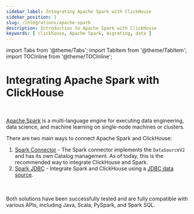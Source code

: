 ```yaml
---
sidebar_label: Integrating Apache Spark with ClickHouse
sidebar_position: 1
slug: /integrations/apache-spark
description: Introduction to Apache Spark with ClickHouse
keywords: [ clickhouse, Apache Spark, migrating, data ]
---
```


import Tabs from '@theme/Tabs';
import TabItem from '@theme/TabItem';
import TOCInline from '@theme/TOCInline';

# Integrating Apache Spark with ClickHouse

<br/>

[Apache Spark](https://spark.apache.org/) is a multi-language engine for executing data engineering, data
science, and machine learning on single-node machines or clusters.

There are two main ways to connect Apache Spark and ClickHouse:

1. [Spark Connector](./apache-spark/spark-native-connector) - The Spark connector implements the `DataSourceV2` and has its own Catalog
   management. As of today, this is the recommended way to integrate ClickHouse and Spark.
2. [Spark JDBC](./apache-spark/spark-jdbc) - Integrate Spark and ClickHouse
   using a [JDBC data source](https://spark.apache.org/docs/latest/sql-data-sources-jdbc.html).

<br/>
<br/>
Both solutions have been successfully tested and are fully compatible with various APIs, including Java, Scala, PySpark, and Spark SQL.

